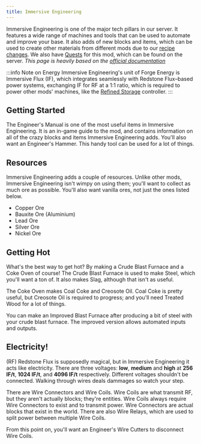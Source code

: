```yaml
---
title: Immersive Engineering
---
```


Immersive Engineering is one of the major tech pillars in our server. It features a wide range of machines and tools that can be used to automate and improve your base. It also adds of new blocks and items, which can be used to create other materials from different mods due to our [recipe changes](https://docs.geopolmc.org/docs/Getting_Started/Recipe_Changes). We also have [Quests](https://docs.geopolmc.org/docs/Getting_Started/Quests) for this mod, which can be found on the server. *This page is heavily based on the [official documentation](https://ftb.fandom.com/wiki/Category:Immersive_Engineering)*

:::info Note on Energy
Immersive Engineering's unit of Forge Energy is Immersive Flux (IF), which integrates seamlessly with Redstone Flux–based power systems, exchanging IF for RF at a 1:1 ratio, which is required to power other mods' machines, like the [Refined Storage](https://docs.geopolmc.org/docs/Mods/Refined_Storage) controller.
:::
## Getting Started

The Engineer's Manual is one of the most useful items in Immersive Engineering. It is an in-game guide to the mod, and contains information on all of the crazy blocks and items Immersive Engineering adds. You'll also want an Engineer's Hammer. This handy tool can be used for a lot of things.

## Resources

Immersive Engineering adds a couple of resources. Unlike other mods, Immersive Engineering isn't wimpy on using them; you'll want to collect as much ore as possible. You'll also want vanilla ores, not just the ones listed below.
 - Copper Ore
 - Bauxite Ore (Aluminium)
 - Lead Ore
 - Silver Ore
 - Nickel Ore

## Getting Hot

What's the best way to get hot? By making a Crude Blast Furnace and a Coke Oven of course! The Crude Blast Furnace is used to make Steel, which you'll want a ton of. It also makes Slag, although that isn't as useful.

The Coke Oven makes Coal Coke and Creosote Oil. Coal Coke is pretty useful, but Creosote Oil is required to progress; and you'll need Treated Wood for a lot of things.

You can make an Improved Blast Furnace after producing a bit of steel with your crude blast furnace. The improved version allows automated inputs and outputs.

## Electricity!

(RF) Redstone Flux is supposedly magical, but in Immersive Engineering it acts like electricity. There are three voltages: **low**, **medium** and **high** at **256 IF/t**, **1024 IF/t**, and **4096 IF/t** respectively. Different voltages shouldn't be connected. Walking through wires deals dammages so watch your step. 

There are Wire Connectors and Wire Coils. Wire Coils are what transmit RF, but they aren't actually blocks; they're entities. Wire Coils always require Wire Connectors to exist and to transmit power. Wire Connectors are actual blocks that exist in the world. There are also Wire Relays, which are used to split power between multiple Wire Coils.

From this point on, you'll want an Engineer's Wire Cutters to disconnect Wire Coils.

